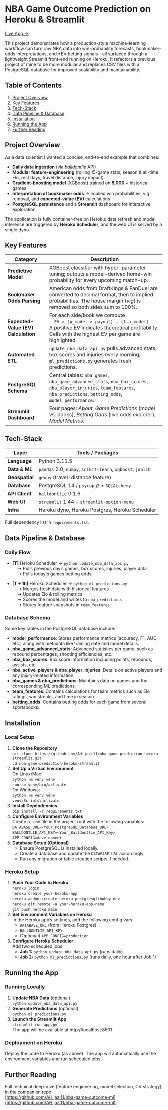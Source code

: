 # NBA Game Outcome Prediction on Heroku & Streamlit

[Live App →](https://nba-game-predictions-streamlit-49d83933a063.herokuapp.com/)

This project demonstrates how a production-style machine-learning workflow can turn raw NBA data into win-probability forecasts, bookmaker-odds interpretations, and +EV betting signals—all surfaced through a lightweight
Streamlit front-end running on Heroku. It refactors a previous project of mine to be more modular and replaces CSV files with a PostgreSQL database for improved scalability and maintainability.

## Table of Contents
1. [Project Overview](#project-overview)
2. [Key Features](#key-features)
3. [Tech-Stack](#tech-stack)
4. [Data Pipeline & Database](#data-pipeline--database)
5. [Installation](#installation)
6. [Running the App](#running-the-app)
7. [Further Reading](#further-reading)

## Project Overview

As a data scientist I wanted a concise, end-to-end example that combines:

* **Daily data ingestion** (via *balldontlie* API)  
* **Modular feature-engineering** (rolling 15-game stats, season & all-time Elo,
  rest days, travel distance, injury impact)  
* **Gradient-boosting model** (XGBoost) trained on **5,000 +** historical games  
* **Interpretation of bookmaker odds** → implied win probabilities, vig
  removal, and **expected-value (EV)** calculations  
* **PostgreSQL persistence** and a **Streamlit** dashboard for interactive
  exploration

The application is fully container-free on Heroku: data refresh and model
inference are triggered by **Heroku Scheduler**, and the web UI is served by a
single dyno.

## Key Features

| Category | Description |
|----------|-------------|
| **Predictive Model** | XGBoost classifier with hyper-parameter tuning; outputs a model-derived home-win probability for every upcoming match-up. |
| **Bookmaker Odds Parsing** | American odds from DraftKings & FanDuel are converted to decimal format, then to implied probabilities. The house margin (*vig*) is removed so both sides sum to 100%. |
| **Expected-Value (EV) Calculation** | For each side/book we compute <br> `EV = (p_model × payout) – (1–p_model)` <br>A positive EV indicates theoretical profitability. Cells with the highest EV per game are highlighted. |
| **Automated ETL** | `update_nba_data_api.py` pulls advanced stats, box scores and injuries every morning; `ml_predictions.py` generates fresh predictions. |
| **PostgreSQL Schema** | Central tables: `nba_games`, `nba_game_advanced_stats`, `nba_box_scores`, `nba_player_injuries`, `team_features`, `nba_predictions`, `betting_odds`, `model_performance`. |
| **Streamlit Dashboard** | Four pages: *About*, *Game Predictions* (model vs. books), *Betting Odds* (live odds explorer), *Model Metrics*. |

## Tech-Stack

| Layer | Tools / Packages |
|-------|------------------|
| **Language** | Python 3.11.5 |
| **Data & ML** | `pandas` 2.0, `numpy`, `scikit-learn`, `xgboost`, `joblib` |
| **Geospatial** | `geopy` (travel-distance feature) |
| **Database** | PostgreSQL 14 / `psycopg2` + `SQLAlchemy` |
| **API Client** | `balldontlie` 0.1.6 |
| **Web UI** | `streamlit` 1.44 + `streamlit-option-menu` |
| **Infra** | Heroku dyno, Heroku Postgres, Heroku Scheduler |

Full dependency list in `requirements.txt`.

## Data Pipeline & Database

### Daily Flow

- **[T]** Heroku Scheduler → `python update_nba_data_api.py`  
  &nbsp;&nbsp;&nbsp;&nbsp;↳ Pulls previous day’s games, box scores, injuries, player data  
  &nbsp;&nbsp;&nbsp;&nbsp;↳ Pulls today's games betting odds

- **[T + 1h]** Heroku Scheduler → `python ml_predictions.py`  
  &nbsp;&nbsp;&nbsp;&nbsp;↳ Merges fresh data with historical features  
  &nbsp;&nbsp;&nbsp;&nbsp;↳ Updates Elo & rolling metrics  
  &nbsp;&nbsp;&nbsp;&nbsp;↳ Scores the model and writes to `nba_predictions`  
  &nbsp;&nbsp;&nbsp;&nbsp;↳ Stores feature snapshots in `team_features`

### Database Schema

Some key tables in the PostgreSQL database include:

- **model_performance**: Stores performance metrics (accuracy, F1, AUC, etc.) along with metadata like training date and model details.  
- **nba_game_advanced_stats**: Advanced statistics per game, such as rebound percentages, shooting efficiencies, etc.  
- **nba_box_scores**: Box score information including points, rebounds, assists, etc.  
- **nba_active_players & nba_player_injuries**: Details on active players and any injury-related information.  
- **nba_games & nba_predictions**: Maintains data on games and the corresponding ML predictions.  
- **team_features**: Contains calculations for team metrics such as Elo ratings, win streaks, and time in season.
- **betting_odds**: Contains betting odds for each game from several sportsbooks.

## Installation

### Local Setup

1. **Clone the Repository**  
   `git clone https://github.com/AHijazi11/nba-game-prediction-heroku-streamlit.git`  
   `cd nba-game-prediction-heroku-streamlit`
2. **Set Up a Virtual Environment**  
   On Linux/Mac:  
   `python -m venv venv`  
   `source venv/bin/activate`  
   On Windows:  
   `python -m venv venv`  
   `venv\Scripts\activate`
3. **Install Dependencies**  
   `pip install -r requirements.txt`
4. **Configure Environment Variables**  
   Create a `.env` file in the project root with the following variables:  
   `DATABASE_URL=<Your_PostgreSQL_Database_URL>`  
   `BALLDONTLIE_API_KEY=<Your_Balldontlie_API_Key>`  
   `APP_CONFIG=development`
5. **Database Setup (Optional)**  
   - Ensure PostgreSQL is installed locally.  
   - Create a database and update the `DATABASE_URL` accordingly.  
   - Run any migration or table creation scripts if needed.

### Heroku Setup

1. **Push Your Code to Heroku**  
   `heroku login`  
   `heroku create your-heroku-app`  
   `heroku addons:create heroku-postgresql:hobby-dev`    
   `heroku git:remote -a your-heroku-app-name`  
   `git push heroku main`
3. **Set Environment Variables on Heroku**  
   In the Heroku app’s settings, add the following config vars:  
   - `DATABASE_URL` (from Heroku Postgres)  
   - `BALLDONTLIE_API_KEY`  
   - (Optional) `APP_CONFIG=production`
4. **Configure Heroku Scheduler**  
   Add two scheduled jobs:  
   - **Job 1:** `python update_nba_data_api.py` (runs daily)  
   - **Job 2:** `python ml_predictions.py` (runs daily, one hour after Job 1)

## Running the App

### Running Locally

1. **Update NBA Data** (optional)  
   `python update_nba_data_api.py`
2. **Generate Predictions** (optional)  
   `python ml_predictions.py`
3. **Launch the Streamlit App**  
   `streamlit run app.py`  
   The app will be available at http://localhost:8501

### Deployment on Heroku

Deploy the code to Heroku (as above). The app will automatically use the environment variables and run scheduled jobs.

## Further Reading

Full technical deep-dive (feature engineering, model selection, CV strategy) in the companion repo:  
[https://github.com/AHijazi11/nba-game-outcome-ml](https://github.com/AHijazi11/nba-game-outcome-ml)
